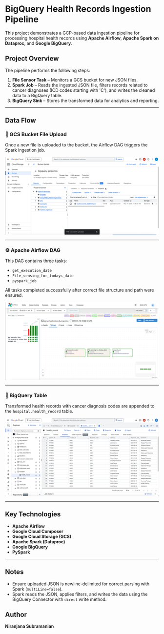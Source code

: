 # BigQuery Health Records Ingestion Pipeline

This project demonstrates a GCP-based data ingestion pipeline for processing hospital health records using **Apache Airflow**, **Apache Spark on Dataproc**, and **Google BigQuery**.

## Project Overview

The pipeline performs the following steps:

1. **File Sensor Task** – Monitors a GCS bucket for new JSON files.
2. **Spark Job** – Reads the ingested JSON file, filters records related to cancer diagnoses (ICD codes starting with 'C'), and writes the cleaned data to a BigQuery table.
3. **BigQuery Sink** – Stores the transformed data for analytics and reporting.

---

## Data Flow

### 📂 GCS Bucket File Upload
Once a new file is uploaded to the bucket, the Airflow DAG triggers the Spark ingestion job.

![File Arrival in GCS Bucket](./screenshots/file_arrival_bucket.png)

---

### ⚙️ Apache Airflow DAG
This DAG contains three tasks:
- `get_execution_date`
- `File_sensing_for_todays_date`
- `pyspark_job`

All tasks completed successfully after correct file structure and path were ensured.

![Airflow DAG](./screenshots/Airflow_DAG.png)

---

### 🧠 BigQuery Table
Transformed health records with cancer diagnosis codes are appended to the `hospital.health_record` table.

![BigQuery Table](./screenshots/bq_table.png)

---

## Key Technologies

- **Apache Airflow**
- **Google Cloud Composer**
- **Google Cloud Storage (GCS)**
- **Apache Spark (Dataproc)**
- **Google BigQuery**
- **PySpark**

---

## Notes

- Ensure uploaded JSON is newline-delimited for correct parsing with Spark (`multiLine=false`).
- Spark reads the JSON, applies filters, and writes the data using the BigQuery Connector with `direct` write method.

## Author

__Niranjana Subramanian__
